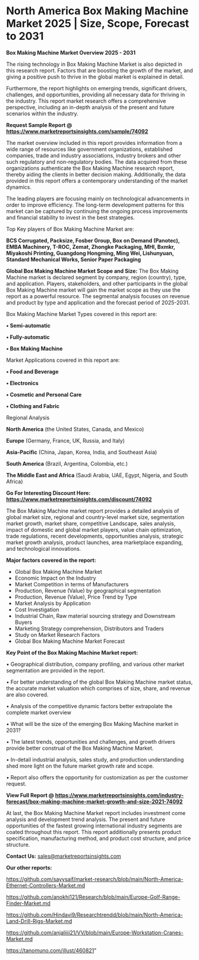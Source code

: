 # North America Box Making Machine Market 2025 | Size, Scope, Forecast to 2031

<Strong> Box Making Machine Market Overview 2025 - 2031</strong>

The rising technology in Box Making Machine Market is also depicted in this research report. Factors that are boosting the growth of the market, and giving a positive push to thrive in the global market is explained in detail.

Furthermore, the report highlights on emerging trends, significant drivers, challenges, and opportunities, providing all necessary data for thriving in the industry. This report market research offers a comprehensive perspective, including an in-depth analysis of the present and future scenarios within the industry.

<strong>Request Sample Report @ <a href=https://www.marketreportsinsights.com/sample/74092>https://www.marketreportsinsights.com/sample/74092</a></strong>

The market overview included in this report provides information from a wide range of resources like government organizations, established companies, trade and industry associations, industry brokers and other such regulatory and non-regulatory bodies. The data acquired from these organizations authenticate the Box Making Machine research report, thereby aiding the clients in better decision making. Additionally, the data provided in this report offers a contemporary understanding of the market dynamics.

The leading players are focusing mainly on technological advancements in order to improve efficiency. The long-term development patterns for this market can be captured by continuing the ongoing process improvements and financial stability to invest in the best strategies.

Top Key players of Box Making Machine Market are:

<strong>BCS Corrugated, Packsize, Fosber Group, Box on Demand (Panotec), EMBA Machinery, T-ROC, Zemat, Zhongke Packaging, MHI, Bxmkr, Miyakoshi Printing, Guangdong Hongming, Ming Wei, Lishunyuan, Standard Mechanical Works, Senior Paper Packaging</strong>

<strong><b>Global Box Making Machine Market Scope and Size:</b></strong>
The Box Making Machine market is declared segment by company, region (country), type, and application. Players, stakeholders, and other participants in the global Box Making Machine market will gain the market scope as they use the report as a powerful resource. The segmental analysis focuses on revenue and product by type and application and the forecast period of 2025-2031.

Box Making Machine Market Types covered in this report are:

<strong>• Semi-automatic

• Fully-automatic

• Box Making Machine</strong>

Market Applications covered in this report are:

<strong>• Food and Beverage

• Electronics

• Cosmetic and Personal Care

• Clothing and Fabric</strong> 

Regional Analysis

<strong>North America</strong> (the United States, Canada, and Mexico)

<strong>Europe</strong> (Germany, France, UK, Russia, and Italy)

<strong>Asia-Pacific</strong> (China, Japan, Korea, India, and Southeast Asia)

<strong>South America</strong> (Brazil, Argentina, Colombia, etc.)

<strong>The Middle East and Africa</strong> (Saudi Arabia, UAE, Egypt, Nigeria, and South Africa)

<strong>Go For Interesting Discount Here: <a href=https://www.marketreportsinsights.com/discount/74092>https://www.marketreportsinsights.com/discount/74092</a></strong>

The Box Making Machine market report provides a detailed analysis of global market size, regional and country-level market size, segmentation market growth, market share, competitive Landscape, sales analysis, impact of domestic and global market players, value chain optimization, trade regulations, recent developments, opportunities analysis, strategic market growth analysis, product launches, area marketplace expanding, and technological innovations.

<strong><b>Major factors covered in the report:</b></strong>
<ul>
  <li>Global Box Making Machine Market </li>
  <li>Economic Impact on the Industry</li>
  <li>Market Competition in terms of Manufacturers</li>
  <li>Production, Revenue (Value) by geographical segmentation</li>
  <li>Production, Revenue (Value), Price Trend by Type</li>
  <li>Market Analysis by Application</li>
  <li>Cost Investigation</li>
  <li>Industrial Chain, Raw material sourcing strategy and Downstream Buyers</li>
  <li>Marketing Strategy comprehension, Distributors and Traders</li>
  <li>Study on Market Research Factors</li>
  <li>Global Box Making Machine Market Forecast</li>
</ul>

<strong><b>Key Point of the Box Making Machine Market report:</b></strong>

• Geographical distribution, company profiling, and various other market segmentation are provided in the report.

• For better understanding of the global Box Making Machine market status, the accurate market valuation which comprises of size, share, and revenue are also covered.

• Analysis of the competitive dynamic factors better extrapolate the complete market overview

• What will be the size of the emerging Box Making Machine market in 2031?

• The latest trends, opportunities and challenges, and growth drivers provide better construal of the Box Making Machine Market.

• In-detail industrial analysis, sales study, and production understanding shed more light on the future market growth rate and scope.

• Report also offers the opportunity for customization as per the customer request.

<strong><b>View Full Report @ <a href=https://www.marketreportsinsights.com/industry-forecast/box-making-machine-market-growth-and-size-2021-74092>https://www.marketreportsinsights.com/industry-forecast/box-making-machine-market-growth-and-size-2021-74092</a></b></strong>


At last, the Box Making Machine Market report includes investment come analysis and development trend analysis. The present and future opportunities of the fastest growing international industry segments are coated throughout this report. This report additionally presents product specification, manufacturing method, and product cost structure, and price structure.

<strong>Contact Us:</strong>
sales@marketreportsinsights.com

<strong>Our other reports:</strong>

<a href=https://github.com/sayysaif/market-research/blob/main/North-America-Ethernet-Controllers-Market.md>https://github.com/sayysaif/market-research/blob/main/North-America-Ethernet-Controllers-Market.md</a>

<a href=https://github.com/anokhi121/Research/blob/main/Europe-Golf-Range-Finder-Market.md>https://github.com/anokhi121/Research/blob/main/Europe-Golf-Range-Finder-Market.md</a>

<a href=https://github.com/Hindavi9/Researchtrendd/blob/main/North-America-Land-Drill-Rigs-Market.md>https://github.com/Hindavi9/Researchtrendd/blob/main/North-America-Land-Drill-Rigs-Market.md</a>

<a href=https://github.com/anjaliiii21/VV/blob/main/Europe-Workstation-Cranes-Market.md>https://github.com/anjaliiii21/VV/blob/main/Europe-Workstation-Cranes-Market.md</a>

<a href=https://tanomuno.com/illust/460821>https://tanomuno.com/illust/460821</a>"

